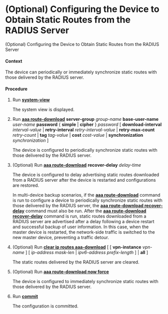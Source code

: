 (Optional) Configuring the Device to Obtain Static Routes from the RADIUS Server
================================================================================

(Optional) Configuring the Device to Obtain Static Routes from the RADIUS Server

#### Context

The device can periodically or immediately synchronize static routes with those delivered by the RADIUS server.


#### Procedure

1. Run [**system-view**](cmdqueryname=system-view)
   
   
   
   The system view is displayed.
2. Run [**aaa route-download**](cmdqueryname=aaa+route-download) **server-group** *group-name* **base-user-name** *user-name* **password** { **simple** | **cipher** } *password* [ **download-interval** *interval-value* | **retry-interval** *retry-interval-value* | **retry-max-count** *retry-count* | **tag** *tag-value* | **cost** *cost-value* | **synchronization** *synchronization* ]
   
   
   
   The device is configured to periodically synchronize static routes with those delivered by the RADIUS server.
3. (Optional) Run [**aaa route-download**](cmdqueryname=aaa+route-download) **recover-delay** *delay-time*
   
   
   
   The device is configured to delay advertising static routes downloaded from a RADIUS server after the device is restarted and configurations are restored.
   
   
   
   In multi-device backup scenarios, if the [**aaa route-download**](cmdqueryname=aaa+route-download) command is run to configure a device to periodically synchronize static routes with those delivered by the RADIUS server, the [**aaa route-download recover-delay**](cmdqueryname=aaa+route-download+recover-delay) command must also be run. After the [**aaa route-download recover-delay**](cmdqueryname=aaa+route-download+recover-delay) command is run, static routes downloaded from a RADIUS server are advertised after a delay following a device restart and successful backup of user information. In this case, when the master device is restarted, the network-side traffic is switched to the new master device, preventing a traffic detour.
4. (Optional) Run [**clear ip routes aaa-download**](cmdqueryname=clear+ip+routes+aaa-download) [ [ **vpn-instance** *vpn-name* ] [ *ip-address* *mask-len* | *ipv6-address* *prefix-length* ] | **all** ]
   
   
   
   The static routes delivered by the RADIUS server are cleared.
5. (Optional) Run [**aaa route-download now force**](cmdqueryname=aaa+route-download+now+force)
   
   
   
   The device is configured to immediately synchronize static routes with those delivered by the RADIUS server.
6. Run [**commit**](cmdqueryname=commit)
   
   
   
   The configuration is committed.